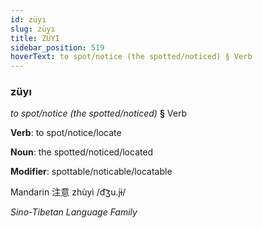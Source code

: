 ```yaml
---
id: züyı
slug: züyı
title: ZÜYI
sidebar_position: 519
hoverText: to spot/notice (the spotted/noticed) § Verb
---
```


### züyı

*to spot/notice (the spotted/noticed)* **§** Verb

**Verb**: to spot/notice/locate

**Noun**: the spotted/noticed/located

**Modifier**: spottable/noticable/locatable

Mandarin 注意 zhùyì /d͡ʒu.jɨ/

*Sino-Tibetan Language Family*